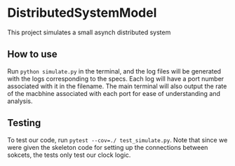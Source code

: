 # DistributedSystemModel
This project simulates a small asynch distributed system


## How to use
Run `python simulate.py` in the terminal, and the log files will be generated with the logs corresponding to the specs. Each log will have a port number associated with it in the filename. The main terminal will also output the rate of the macbhine associated with each port for ease of understanding and analysis. 


## Testing
To test our code, run `pytest --cov=./ test_simulate.py`. Note that since we were given the skeleton code
for setting up the connections between sokcets, the tests only test our clock logic. 

